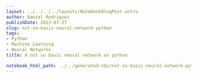 ```yaml
---
layout: ../../../../layouts/NotebookBlogPost.astro
author: Daniel Rodriguez
publishDate: 2013-07-27
slug: not-so-basic-neural-network-python
tags:
- Python
- Machine Learning
- Neural Networks
title: A not so basic neural network on python

notebook_html_path: ../../generated-nbs/not-so-basic-neural-network-python.html
---
```



